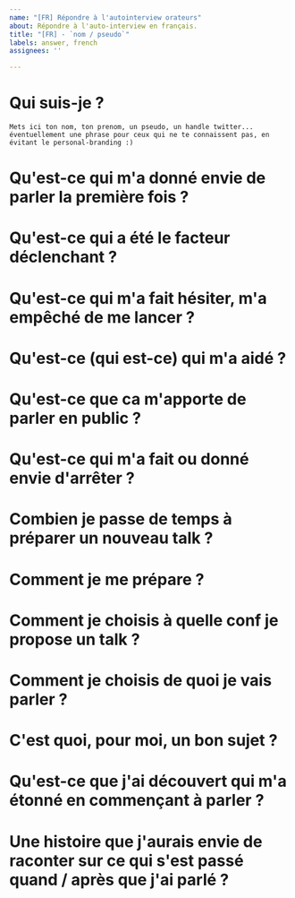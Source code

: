 ```yaml
---
name: "[FR] Répondre à l'autointerview orateurs"
about: Répondre à l'auto-interview en français.
title: "[FR] - `nom / pseudo`"
labels: answer, french
assignees: ''

---
```


# Qui suis-je ?

```
Mets ici ton nom, ton prenom, un pseudo, un handle twitter... éventuellement une phrase pour ceux qui ne te connaissent pas, en évitant le personal-branding :)
```

# Qu'est-ce qui m'a donné envie de parler la première fois ?

# Qu'est-ce qui a été le facteur déclenchant ?

# Qu'est-ce qui m'a fait hésiter, m'a empêché de me lancer ?

# Qu'est-ce (qui est-ce) qui m'a aidé ?

# Qu'est-ce que ca m'apporte de parler en public ?

# Qu'est-ce qui m'a fait ou donné envie d'arrêter ? 

# Combien je passe de temps à préparer un nouveau talk ?

# Comment je me prépare ?

# Comment je choisis à quelle conf je propose un talk ?

# Comment je choisis de quoi je vais parler ?

# C'est quoi, pour moi, un bon sujet ?

# Qu'est-ce que j'ai découvert qui m'a étonné en commençant à parler ?

# Une histoire que j'aurais envie de raconter sur ce qui s'est passé quand / après que j'ai parlé ?
